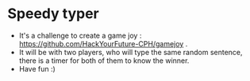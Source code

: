 # Speedy typer
 * It's a challenge to create a game joy : https://github.com/HackYourFuture-CPH/gamejoy . <br/>
 * It will be with two players, who will type the same random sentence, there is a timer for both of them to know the winner.
 *  Have fun :)
